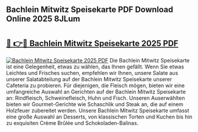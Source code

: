 ## Bachlein Mitwitz Speisekarte PDF Download Online 2025 8JLum

# <h2><a href="http://gc7icg.nevu.top/?p=Bachlein+Mitwitz+Speisekarte">🔗 👉🔴 Bachlein Mitwitz Speisekarte 2025 PDF</a></h2>

[![Bachlein Mitwitz Speisekarte 2025 PDF](https://i.imgur.com/dBaPXMq.png)](http://gc7icg.nevu.top/?p=Bachlein+Mitwitz+Speisekarte)
Die Bachlein Mitwitz Speisekarte ist eine Gelegenheit, etwas zu wählen, das Ihnen gefällt. Wenn Sie etwas Leichtes und Frisches suchen, empfehlen wir Ihnen, unsere Salate aus unserer Salatabteilung auf der Bachlein Mitwitz Speisekarte unserer Cafeteria zu probieren. Für diejenigen, die Fleisch mögen, bieten wir eine umfangreiche Auswahl an Gerichten auf der Bachlein Mitwitz Speisekarte an: Rindfleisch, Schweinefleisch, Huhn und Fisch. Unseren Auserwählten bieten wir Gourmet-Gerichte wie Schaschlik und Steak an, die auf einem Holzfeuer zubereitet werden. Unsere Bachlein Mitwitz Speisekarte umfasst eine große Auswahl an Desserts, von klassischen Torten und Kuchen bis hin zu exquisiten Crème Brûlée und Schokoladen-Balinas.

